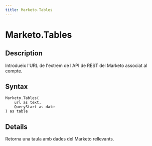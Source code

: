 ```yaml
---
title: Marketo.Tables
---
```


# Marketo.Tables


## Description

Introdueix l&#39;URL de l&#39;extrem de l&#39;API de REST del Marketo associat al compte.


## Syntax

```powerquery
Marketo.Tables(
    url as text,
    QueryStart as date
) as table
```


## Details

Retorna una taula amb dades del Marketo rellevants.


